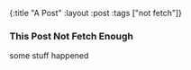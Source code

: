 {:title "A Post"
 :layout :post
 :tags  ["not fetch"]}

### This Post Not Fetch Enough

some stuff happened
